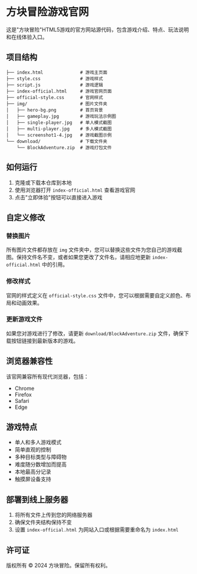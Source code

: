 # 方块冒险游戏官网

这是"方块冒险"HTML5游戏的官方网站源代码，包含游戏介绍、特点、玩法说明和在线体验入口。

## 项目结构

```
├── index.html              # 游戏主页面
├── style.css               # 游戏样式
├── script.js               # 游戏逻辑
├── index-official.html     # 游戏官网页面
├── official-style.css      # 官网样式
├── img/                    # 图片文件夹
│   ├── hero-bg.png         # 首页背景
│   ├── gameplay.jpg        # 游戏玩法示例图
│   ├── single-player.jpg   # 单人模式截图
│   ├── multi-player.jpg    # 多人模式截图
│   └── screenshot1-4.jpg   # 游戏截图示例
└── download/               # 下载文件夹
    └── BlockAdventure.zip  # 游戏打包文件
```

## 如何运行

1. 克隆或下载本仓库到本地
2. 使用浏览器打开 `index-official.html` 查看游戏官网
3. 点击"立即体验"按钮可以直接进入游戏

## 自定义修改

### 替换图片

所有图片文件都存放在 `img` 文件夹中，您可以替换这些文件为您自己的游戏截图。保持文件名不变，或者如果您更改了文件名，请相应地更新 `index-official.html` 中的引用。

### 修改样式

官网的样式定义在 `official-style.css` 文件中，您可以根据需要自定义颜色、布局和动画效果。

### 更新游戏文件

如果您对游戏进行了修改，请更新 `download/BlockAdventure.zip` 文件，确保下载按钮链接到最新版本的游戏。

## 浏览器兼容性

该官网兼容所有现代浏览器，包括：
- Chrome
- Firefox
- Safari
- Edge

## 游戏特点

- 单人和多人游戏模式
- 简单直观的控制
- 多种目标类型与障碍物
- 难度随分数增加而提高
- 本地最高分记录
- 触摸屏设备支持

## 部署到线上服务器

1. 将所有文件上传到您的网络服务器
2. 确保文件夹结构保持不变
3. 设置 `index-official.html` 为网站入口或根据需要重命名为 `index.html`

## 许可证

版权所有 © 2024 方块冒险。保留所有权利。 